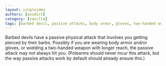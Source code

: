 ```yaml
---
layout: singleidea
authors: [aosdict]
category: [vanilla]
tags: [barbed devil, passive attacks, body armor, gloves, two-handed weapons]
---
```

Barbed devils have a passive physical attack that involves you getting pierced
by their barbs. Possibly if you are wearing body armor and/or gloves, or
wielding a two-handed weapon with longer reach, the passive attack may not
always hit you. (Polearms should never incur this attack, but the way passive
attacks work by default should already ensure this.)
